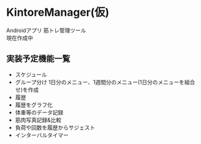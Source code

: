KintoreManager(仮)
==============

Androidアプリ 筋トレ管理ツール  
現在作成中

## 実装予定機能一覧

* スケジュール
 * グループ分け 1日分のメニュー、1週間分のメニュー(1日分のメニューを組合せ)を作成
* 履歴
* 履歴をグラフ化
* 体重等のデータ記録
* 筋肉写真記録&比較
* 負荷や回数を履歴からサジェスト
* インターバルタイマー

